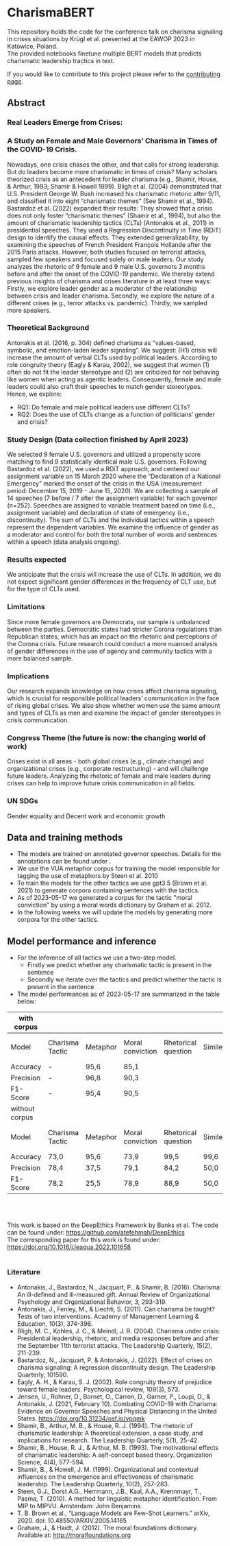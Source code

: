 # CharismaBERT
This repository holds the code for the conference talk on charisma signaling in crises situations by Krügl et al. presented at the EAWOP 2023 in Katowice, Poland. <br />
The provided notebooks finetune multiple BERT models that predicts charismatic leadership tractics in text.<br />

If you would like to contribute to this project please refer to the [contributing page](contributing/general-info.md).


## Abstract
### Real Leaders Emerge from Crises: 
### A Study on Female and Male Governors’ Charisma in Times of the COVID-19 Crisis. 
Nowadays, one crisis chases the other, and that calls for strong leadership. But do leaders become more charismatic in times of crisis? Many scholars theorized crisis as an antecedent for leader charisma (e.g., Shamir, House, & Arthur, 1993; Shamir & Howell 1999). Bligh et al. (2004) demonstrated that U.S. President George W. Bush increased his charismatic rhetoric after 9/11, and classified it into eight “charismatic themes” (See Shamir et al., 1994).
Bastardoz et al. (2022) expanded their results: They showed that a crisis does not only foster “charismatic themes” (Shamir et al., 1994), but also the amount of charismatic leadership tactics (CLTs) (Antonakis et al., 2011) in presidential speeches. They used a Regression Discontinuity in Time (RDiT) design to identify the causal effects. They extended generalizability, by examining the speeches of French President François Hollande after the 2015 Paris attacks. However, both studies focused on terrorist attacks, sampled few speakers and focused solely on male leaders. 
Our study analyzes the rhetoric of 9 female and 9 male U.S. governors 3 months before and after the onset of the COVID-19 pandemic. We thereby extend previous insights of charisma and crises literature in at least three ways: Firstly, we explore leader gender as a moderator of the relationship between crisis and leader charisma. Secondly, we explore the nature of a different crises (e.g., terror attacks vs. pandemic). Thirdly, we sampled more speakers. 
### Theoretical Background
Antonakis et al. (2016, p. 304) defined charisma as “values-based, symbolic, and emotion-laden leader signaling”.  We suggest: (H1) crisis will increase the amount of verbal CLTs used by political leaders. 
According to role congruity theory (Eagly & Karau, 2002), we suggest that women (1) often do not fit the leader stereotype and (2) are criticized for not behaving like women when acting as agentic leaders. Consequently, female and male leaders could also craft their speeches to match gender stereotypes. Hence, we explore:
- RQ1: Do female and male political leaders use different CLTs?
- RQ2: Does the use of CLTs change as a function of politicians’ gender and crisis?
### Study Design (Data collection finished by April 2023)
We selected 9 female U.S. governors and utilized a propensity score matching to find 9 statistically identical male U.S. governors. Following Bastardoz et al. (2022), we used a RDiT approach, and centered our assignment variable on 15 March 2020 where the “Declaration of a National Emergency” marked the onset of the crisis in the USA (measurement period: December 15, 2019 - June 15, 2020). We are collecting a sample of 14 speeches (7 before / 7 after the assignment variable) for each governor (n=252). Speeches are assigned to variable treatment based on time (i.e., assignment variable) and declaration of state of emergency (i.e., discontinuity). The sum of CLTs and the individual tactics within a speech represent the dependent variables. We examine the influence of gender as a moderator and control for both the total number of words and sentences within a speech (data analysis ongoing).
### Results expected
We anticipate that the crisis will increase the use of CLTs. In addition, we do not expect significant gender differences in the frequency of CLT use, but for the type of CLTs used.
### Limitations 
Since more female governors are Democrats, our sample is unbalanced between the parties. Democratic states had stricter Corona regulations than Republican states, which has an impact on the rhetoric and perceptions of the Corona crisis.
Future research could conduct a more nuanced analysis of gender differences in the use of agency and community tactics with a more balanced sample.
### Implications
Our research expands knowledge on how crises affect charisma signaling, which is crucial for responsible political leaders’ communication in the face of rising global crises.
We also show whether women use the same amount and types of CLTs as men and examine the impact of gender stereotypes in crisis communication.
### Congress Theme (the future is now: the changing world of work)
Crises exist in all areas - both global crises (e.g., climate change) and organizational crises (e.g., corporate restructuring) - and will challenge future leaders. Analyzing the rhetoric of female and male leaders during crises can help to improve future crisis communication in all fields.
### UN SDGs
Gender equality and Decent work and economic growth


## Data and training methods

- The models are trained on annotated governor speeches. Details for the annotations can be found under . 
- We use the VUA metaphor corpus for training the model responsible for tagging the use of metaphors by Steen et al. 2010
- To train the models for the other tactics we use gpt3.5 (Brown et al. 2021) to generate corpora containing sentences with the tactics.
- As of 2023-05-17 we generated a corpus for the tactic "moral conviction" by using a moral words dictionary by Graham et al. 2012.
- In the following weeks we will update the models by generating more corpora for the other tactics.

## Model performance and inference

- For the inference of all tactics we use a two-step model.
  - Firstly we predict whether any charismatic tactic is present in the sentence
  - Secondly we iterate over the tactics and predict whether the tactic is present in the sentence
- The model performances as of 2023-05-17 are summarized in the table below:

| with corpus    |                 |          |                  |                     |        |                     |          |                   |      |            |                             |                           |
|----------------|-----------------|----------|------------------|---------------------|--------|---------------------|----------|-------------------|------|------------|-----------------------------|---------------------------|
| Model          | Charisma Tactic | Metaphor | Moral conviction | Rhetorical question | Simile | confidence in goals | Contrast | Stories/Anecdotes | List | Repetition | Sentiment of the collective | Setting high expectations |
| Accuracy       | -               |     95,6 |             85,1 |                     |        |                     |          |                   |      |            |                             |                           |
| Precision      | -               |     96,8 |             90,3 |                     |        |                     |          |                   |      |            |                             |                           |
| F1-Score       | -               |     95,4 |             90,5 |                     |        |                     |          |                   |      |            |                             |                           |
| without corpus |                 |          |                  |                     |        |                     |          |                   |      |            |                             |                           |
| Model          | Charisma Tactic | Metaphor | Moral conviction | Rhetorical question | Simile | confidence in goals | Contrast | Stories/Anecdotes | List | Repetition | Sentiment of the collective | Setting high expectations |
| Accuracy       |            73,0 |     95,6 |             73,9 |                99,5 |   99,6 |                94,7 |     89,0 |              97,0 | 92,9 |       80,0 |                        92,7 |                      89,0 |
| Precision      |            78,4 |     37,5 |             79,1 |                84,2 |   50,0 |                64,5 |     51,4 |              65,1 | 80,6 |       65,8 |                        98,7 |                      56,8 |
| F1-Score       |            78,2 |     25,5 |             78,9 |                88,9 |   50,0 |                48,8 |     44,9 |              54,4 | 78,4 |       62,7 |                        38,3 |                      53,5 |
<br />
<br />

This work is based on the DeepEthics Framework by Banks et al. The code can be found under: https://github.com/atefehmah/DeepEthics <br />
The corresponding paper for this work is found under: https://doi.org/10.1016/j.leaqua.2022.101658 <br />
<br />


### Literature<br />
- Antonakis, J., Bastardoz, N., Jacquart, P., & Shamir, B. (2016). Charisma: An ill-defined and ill-measured gift. Annual Review of Organizational Psychology and Organizational Behavior, 3, 293-319. <br />
- Antonakis, J., Fenley, M., & Liechti, S. (2011). Can charisma be taught? Tests of two interventions. Academy of Management Learning & Education, 10(3), 374-396.<br />
- Bligh, M. C., Kohles, J. C., & Meindl, J. R. (2004). Charisma under crisis: Presidential leadership, rhetoric, and media responses before and after the September 11th terrorist attacks. The Leadership Quarterly, 15(2), 211-239.<br />
- Bastardoz, N., Jacquart, P. & Antonakis, J. (2022). Effect of crises on charisma signaling: A regression discontinuity design. The Leadership Quarterly, 101590. <br />
- Eagly, A. H., & Karau, S. J. (2002). Role congruity theory of prejudice toward female leaders. Psychological review, 109(3), 573.<br />
- Jensen, U., Rohner, D., Bornet, O., Carron, D., Garner, P., Loupi, D., & Antonakis, J. (2021, February 10). Combating COVID-19 with Charisma: Evidence on Governor Speeches and Physical Distancing in the United States. https://doi.org/10.31234/osf.io/ypqmk<br />
- Shamir, B., Arthur, M. B., & House, R. J. (1994). The rhetoric of charismatic leadership: A theoretical extension, a case study, and implications for research. The Leadership Quarterly, 5(1), 25-42.<br />
- Shamir, B., House, R. J., & Arthur, M. B. (1993). The motivational effects of charismatic leadership: A self-concept based theory. Organization Science, 4(4), 577-594.<br />
- Shamir, B., & Howell, J. M. (1999). Organizational and contextual influences on the emergence and effectiveness of charismatic leadership. The Leadership Quarterly, 10(2), 257-283.<br />
- Steen, G.J., Dorst A.G., Herrmann, J.B., Kaal, A.A., Krennmayr, T., Pasma, T. (2010). A method for linguistic metaphor identification. From MIP to MIPVU. Amsterdam: John Benjamins. <br />
- T. B. Brown et al., “Language Models are Few-Shot Learners.” arXiv, 2020. doi: 10.48550/ARXIV.2005.14165 <br />
- Graham, J., & Haidt, J. (2012). The moral foundations dictionary. Available at: http://moralfoundations.org <br />
